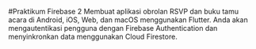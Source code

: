 #Praktikum Firebase 2
Membuat aplikasi obrolan RSVP dan buku tamu acara di Android, iOS, Web, dan macOS menggunakan Flutter. Anda akan mengautentikasi pengguna dengan Firebase Authentication dan menyinkronkan data menggunakan Cloud Firestore.

